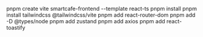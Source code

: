 pnpm create vite smartcafe-frontend --template react-ts
pnpm install
pnpm install tailwindcss @tailwindcss/vite
pnpm add react-router-dom
pnpm add -D @types/node
pnpm add zustand
pnpm add axios
pnpm add react-toastify
